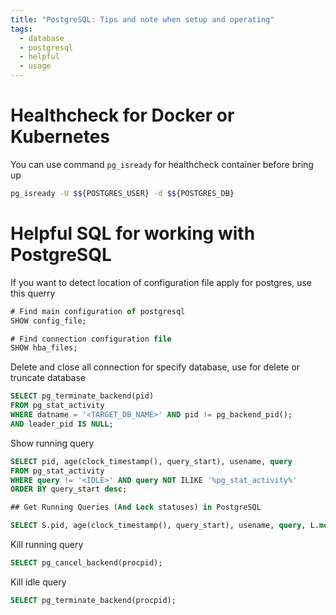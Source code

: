 ```yaml
---
title: "PostgreSQL: Tips and note when setup and operating"
tags:
  - database
  - postgresql
  - helpful
  - usage
---
```

# Healthcheck for Docker or Kubernetes

You can use command `pg_isready` for healthcheck container before bring up

```bash
pg_isready -U $${POSTGRES_USER} -d $${POSTGRES_DB}
```

# Helpful SQL for working with PostgreSQL

If you want to detect location of configuration file apply for postgres, use this querry

```sql
# Find main configuration of postgresql
SHOW config_file;

# Find connection configuration file
SHOW hba_files;
```

Delete and close all connection for specify database, use for delete or truncate database

```sql
SELECT pg_terminate_backend(pid)
FROM pg_stat_activity
WHERE datname = '<TARGET_DB_NAME>' AND pid != pg_backend_pid();
AND leader_pid IS NULL;
```

Show running query

```sql
SELECT pid, age(clock_timestamp(), query_start), usename, query 
FROM pg_stat_activity 
WHERE query != '<IDLE>' AND query NOT ILIKE '%pg_stat_activity%' 
ORDER BY query_start desc;

## Get Running Queries (And Lock statuses) in PostgreSQL

SELECT S.pid, age(clock_timestamp(), query_start), usename, query, L.mode, L.locktype, L.granted FROM pg_stat_activity S inner join pg_locks L on S.pid = L.pid order by L.granted, L.pid DESC;
```

Kill running query

```sql
SELECT pg_cancel_backend(procpid);
```

Kill idle query

```sql
SELECT pg_terminate_backend(procpid);
```